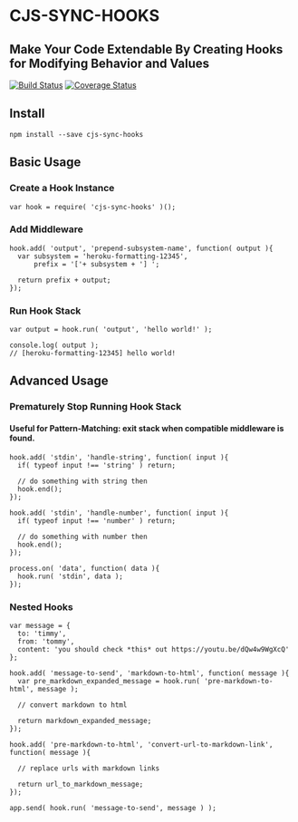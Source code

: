 CJS-SYNC-HOOKS
===
Make Your Code Extendable By Creating Hooks for Modifying Behavior and Values
---
[![Build Status](https://travis-ci.org/Akamaozu/cjs-sync-hooks.svg?branch=master)](https://travis-ci.org/Akamaozu/cjs-sync-hooks)
[![Coverage Status](https://coveralls.io/repos/github/Akamaozu/cjs-sync-hooks/badge.svg?branch=master)](https://coveralls.io/github/Akamaozu/cjs-sync-hooks?branch=master)

## Install
    npm install --save cjs-sync-hooks

## Basic Usage

### Create a Hook Instance
    var hook = require( 'cjs-sync-hooks' )();

### Add Middleware
    hook.add( 'output', 'prepend-subsystem-name', function( output ){
      var subsystem = 'heroku-formatting-12345',
          prefix = '['+ subsystem + '] ';

      return prefix + output; 
    });

### Run Hook Stack
    var output = hook.run( 'output', 'hello world!' );

    console.log( output ); 
    // [heroku-formatting-12345] hello world!

## Advanced Usage

### Prematurely Stop Running Hook Stack
#### Useful for Pattern-Matching: exit stack when compatible middleware is found.
    hook.add( 'stdin', 'handle-string', function( input ){
      if( typeof input !== 'string' ) return;

      // do something with string then
      hook.end();
    });

    hook.add( 'stdin', 'handle-number', function( input ){
      if( typeof input !== 'number' ) return;

      // do something with number then
      hook.end();
    });

    process.on( 'data', function( data ){
      hook.run( 'stdin', data );
    });

### Nested Hooks
    var message = {
      to: 'timmy',
      from: 'tommy',
      content: 'you should check *this* out https://youtu.be/dQw4w9WgXcQ'
    };

    hook.add( 'message-to-send', 'markdown-to-html', function( message ){
      var pre_markdown_expanded_message = hook.run( 'pre-markdown-to-html', message );

      // convert markdown to html

      return markdown_expanded_message;
    });

    hook.add( 'pre-markdown-to-html', 'convert-url-to-markdown-link', function( message ){

      // replace urls with markdown links

      return url_to_markdown_message;
    });

    app.send( hook.run( 'message-to-send', message ) );